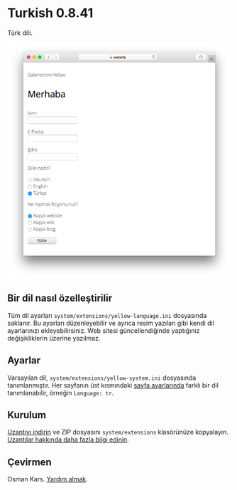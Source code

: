 # Turkish 0.8.41

Türk dili.

<p align="center"><img src="turkish-screenshot.png?raw=true" alt="Ekran görüntüsü"></p>

## Bir dil nasıl özelleştirilir

Tüm dil ayarları `system/extensions/yellow-language.ini` dosyasında saklanır. Bu ayarları düzenleyebilir ve ayrıca resim yazıları gibi kendi dil ayarlarınızı ekleyebilirsiniz. Web sitesi güncellendiğinde yaptığınız değişikliklerin üzerine yazılmaz.

## Ayarlar

Varsayılan dil, `system/extensions/yellow-system.ini` dosyasında tanımlanmıştır. Her sayfanın üst kısmındaki [sayfa ayarlarında](https://github.com/annaesvensson/yellow-core#settings-page) farklı bir dil tanımlanabilir, örneğin `Language: tr`.

## Kurulum

[Uzantıyı indirin](https://github.com/datenstrom/yellow-extensions/raw/main/downloads/turkish.zip) ve ZIP dosyasını `system/extensions` klasörünüze kopyalayın. [Uzantılar hakkında daha fazla bilgi edinin](https://github.com/annaesvensson/yellow-update). 

## Çevirmen

Osman Kars. [Yardım almak](https://datenstrom.se/yellow/help/).
